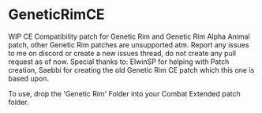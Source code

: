 # GeneticRimCE

WIP CE Compatibility patch for Genetic Rim and Genetic Rim Alpha Animal patch, other Genetic Rim patches are unsupported atm.
Report any issues to me on discord or create a new issues thread, do not create any pull request as of now.
Special thanks to: ElwinSP for helping with Patch creation, Saebbi for creating the old Genetic Rim CE patch which this one is based upon.

To use, drop the 'Genetic Rim' Folder into your Combat Extended patch folder.
